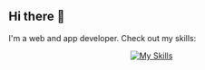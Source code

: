 ## Hi there 👋

I'm a web and app developer. Check out my skills: <br>

<p align="center">
  <a href="https://skillicons.dev">
<img src="https://skillicons.dev/icons?i=html,css,js,git,nodejs,express,mongodb,mysql,react,figma,tailwind,nextjs,vite,npm,vscode,sqlite,ts,py" alt="My Skills" />

  </a>
</p>
